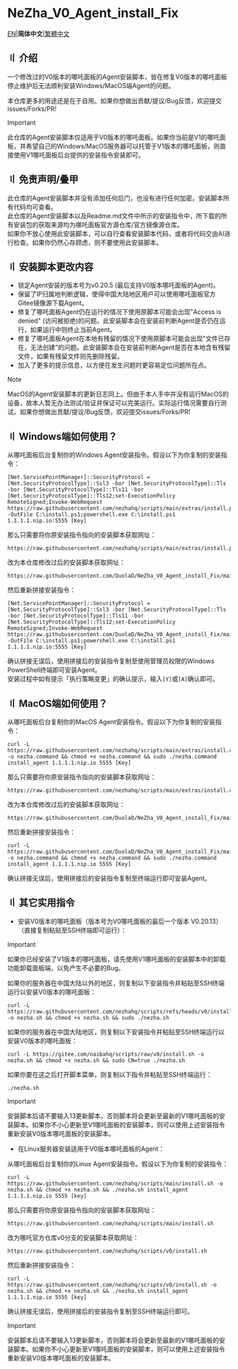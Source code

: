 # NeZha_V0_Agent_install_Fix

[EN](Readme.md)|**简体中文**|[繁體中文](Readme.Chinese_Traditional.md)  

## 〢 介绍
一个修改过的V0版本的哪吒面板的Agent安装脚本，皆在修复V0版本的哪吒面板停止维护后无法顺利安装Windows/MacOS端Agent的问题。

本仓库更多的用途还是在于自用。如果你想做出贡献/提议/Bug反馈，欢迎提交issues/Forks/PR!  

> [!IMPORTANT]
> 此仓库的Agent安装脚本仅适用于V0版本的哪吒面板。如果你当前是V1的哪吒面板，并希望自己的Windows/MacOS服务器可以托管于V1版本的哪吒面板，则直接使用V1哪吒面板后台提供的安装指令安装即可。

## 〢 免责声明/叠甲
此仓库的Agent安装脚本并没有添加任何后门，也没有进行任何加密。安装脚本所有代码均可查看。  
此仓库的Agent安装脚本以及Readme.md文件中所示的安装指令中，所下载的所有安装包的获取来源均为哪吒面板官方源仓库/官方镜像源仓库。  
如果你不放心使用此安装脚本，可以自行查看安装脚本代码，或者将代码交由AI进行检查。如果你仍然心存顾虑，则不要使用此安装脚本。  

## 〢 安装脚本更改内容
- 锁定Agent安装的版本号为v0.20.5 (最后支持V0版本哪吒面板的Agent)。  
- 保留了IP归属地判断逻辑，使得中国大陆地区用户可以使用哪吒面板官方Gitee镜像源下载Agent。  
- 修复了哪吒面板Agent仍在运行的情况下使用原脚本可能会出现"Access is denied" (访问被拒绝)的问题。此安装脚本会在安装前判断Agent是否仍在运行，如果运行中则终止当前Agent。  
- 修复了哪吒面板Agent在本地有残留的情况下使用原脚本可能会出现"文件已存在，无法创建"的问题。此安装脚本会在安装前判断Agent是否在本地含有残留文件，如果有残留文件则先删除残留。  
- 加入了更多的提示信息，以方便在发生问题时更容易定位问题所在点。  

> [!NOTE]
> MacOS的Agent安装脚本的更新日志同上。但由于本人手中并没有运行MacOS的设备，故本人暂无办法测试/验证并保证可以完美运行。实际运行情况需要自行测试。如果你想做出贡献/提议/Bug反馈，欢迎提交issues/Forks/PR!    

## 〢 Windows端如何使用？

从哪吒面板后台复制你的Windows Agent安装指令。假设以下为你复制的安装指令：
```
[Net.ServicePointManager]::SecurityProtocol = [Net.SecurityProtocolType]::Ssl3 -bor [Net.SecurityProtocolType]::Tls -bor [Net.SecurityProtocolType]::Tls11 -bor [Net.SecurityProtocolType]::Tls12;set-ExecutionPolicy RemoteSigned;Invoke-WebRequest https://raw.githubusercontent.com/nezhahq/scripts/main/extras/install.ps1 -OutFile C:\install.ps1;powershell.exe C:\install.ps1 1.1.1.1.nip.io:5555 [Key]
```

那么只需要将你原安装指令指向的安装脚本获取网址：
```
https://raw.githubusercontent.com/nezhahq/scripts/main/extras/install.ps1
```

改为本仓库修改过后的安装脚本获取网址：
```
https://raw.githubusercontent.com/DuolaD/NeZha_V0_Agent_install_Fix/main/install.ps1
```

然后重新拼接安装指令：
```
[Net.ServicePointManager]::SecurityProtocol = [Net.SecurityProtocolType]::Ssl3 -bor [Net.SecurityProtocolType]::Tls -bor [Net.SecurityProtocolType]::Tls11 -bor [Net.SecurityProtocolType]::Tls12;set-ExecutionPolicy RemoteSigned;Invoke-WebRequest https://raw.githubusercontent.com/DuolaD/NeZha_V0_Agent_install_Fix/main/install.ps1 -OutFile C:\install.ps1;powershell.exe C:\install.ps1 1.1.1.1.nip.io:5555 [Key]
```

确认拼接无误后，使用拼接后的安装指令复制至使用管理员权限的Windows PowerShell终端即可安装Agent。  
安装过程中如有提示「执行策略变更」的确认提示，输入`[Y]`或`[A]`确认即可。  

## 〢 MacOS端如何使用？

从哪吒面板后台复制你的MacOS Agent安装指令。假设以下为你复制的安装指令：
```
curl -L https://raw.githubusercontent.com/nezhahq/scripts/main/extras/install.command -o nezha.command && chmod +x nezha.command && sudo ./nezha.command install_agent 1.1.1.1.nip.io 5555 [Key]
```

那么只需要将你原安装指令指向的安装脚本获取网址：
```
https://raw.githubusercontent.com/nezhahq/scripts/main/extras/install.command
```

改为本仓库修改过后的安装脚本获取网址：
```
https://raw.githubusercontent.com/DuolaD/NeZha_V0_Agent_install_Fix/main/install.command
```

然后重新拼接安装指令：
```
curl -L https://raw.githubusercontent.com/DuolaD/NeZha_V0_Agent_install_Fix/main/install.command -o nezha.command && chmod +x nezha.command && sudo ./nezha.command install_agent 1.1.1.1.nip.io 5555 [Key]
```

确认拼接无误后，使用拼接后的安装指令复制至终端运行即可安装Agent。  

## 〢 其它实用指令
- 安装V0版本的哪吒面板（版本号为V0哪吒面板的最后一个版本 V0.20.13）（直接复制粘贴至SSH终端即可运行）：

> [!IMPORTANT]
> 如果你已经安装了V1版本的哪吒面板，请先使用V1哪吒面板的安装脚本中的卸载功能卸载面板端，以免产生不必要的Bug。

如果你的服务器在中国大陆以外的地区，则复制以下安装指令并粘贴至SSH终端运行以安装V0版本的哪吒面板：

```
curl -L https://raw.githubusercontent.com/nezhahq/scripts/refs/heads/v0/install.sh -o nezha.sh && chmod +x nezha.sh && sudo ./nezha.sh
```

如果你的服务器在中国大陆地区，则复制以下安装指令并粘贴至SSH终端运行以安装V0版本的哪吒面板：

```
curl -L https://gitee.com/naibahq/scripts/raw/v0/install.sh -o nezha.sh && chmod +x nezha.sh && sudo CN=true ./nezha.sh
```

如果你要在这之后打开脚本菜单，则复制以下指令并粘贴至SSH终端运行：

```
./nezha.sh
```

> [!IMPORTANT]
> 安装脚本后请不要输入13更新脚本，否则脚本将会更新至最新的V1哪吒面板的安装脚本。如果你不小心更新至V1哪吒面板的安装脚本，则可以使用上述安装指令重新安装V0版本哪吒面板的安装脚本。

- 在Linux服务器安装适用于V0版本哪吒面板的Agent：

从哪吒面板后台复制你的Linux Agent安装指令。假设以下为你复制的安装指令：
```
curl -L https://raw.githubusercontent.com/nezhahq/scripts/main/install.sh -o nezha.sh && chmod +x nezha.sh && ./nezha.sh install_agent 1.1.1.1.nip.io 5555 [key]
```

那么只需要将你原安装指令指向的安装脚本获取网址：
```
https://raw.githubusercontent.com/nezhahq/scripts/main/install.sh
```

改为哪吒官方仓库v0分支的安装脚本获取网址：
```
https://raw.githubusercontent.com/nezhahq/scripts/v0/install.sh
```

然后重新拼接安装指令：
```
curl -L https://raw.githubusercontent.com/nezhahq/scripts/v0/install.sh -o nezha.sh && chmod +x nezha.sh && ./nezha.sh install_agent 1.1.1.1.nip.io 5555 [key]
```

确认拼接无误后，使用拼接后的安装指令复制至SSH终端运行即可。

> [!IMPORTANT]
> 安装脚本后请不要输入13更新脚本，否则脚本将会更新至最新的V1哪吒面板的安装脚本。如果你不小心更新至V1哪吒面板的安装脚本，则可以使用上述安装指令重新安装V0版本哪吒面板的安装脚本。
